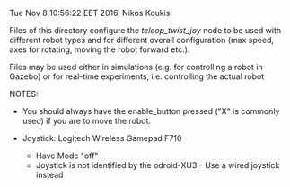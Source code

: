 Tue Nov 8 10:56:22 EET 2016, Nikos Koukis

Files of this directory configure the *teleop_twist_joy* node to be used with
different robot types and  for different overall configuration (max speed, axes
for rotating, moving the robot forward etc.).

Files may be used either in simulations (e.g. for controlling a robot in
Gazebo) or for real-time experiments, i.e. controlling the actual robot

NOTES:

- You should always have the enable_button pressed ("X" is commonly used) if
    you are to move the robot.

- Joystick: Logitech Wireless Gamepad F710
  + Have Mode "off"
  + Joystick is not identified by the odroid-XU3 - Use a wired joystick instead
